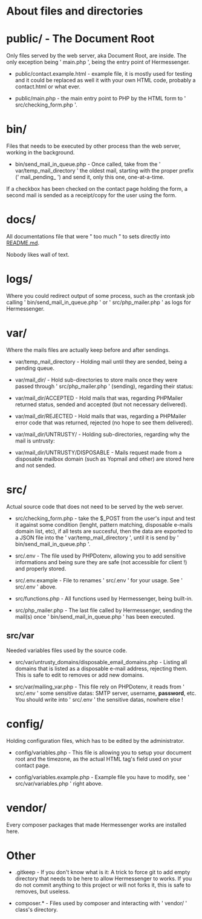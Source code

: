 # About files and directories

# public/ - The Document Root

Only files served by the web server, aka Document Root, are inside. The only exception being ' main.php ', being the entry point of Hermessenger.

- public/contact.example.html - example file, it is mostly used for testing and it could be replaced as well it with your own HTML code, probably a contact.html or what ever.

- public/main.php - the main entry point to PHP by the HTML form to ' src/checking_form.php '.

# bin/

Files that needs to be executed by other process than the web server, working in the background.

- bin/send_mail_in_queue.php - Once called, take from the ' var/temp_mail_directory ' the oldest mail, starting with the proper prefix (' mail_pending_ ') and send it, only this one, one-at-a-time. 

If a checkbox has been checked on the contact page holding the form, a second mail is sended as a receipt/copy for the user using the form.

# docs/

All documentations file that were " too much " to sets directly into [README.md](https://github.com/BarbeRousseLibre/hermessenger/blob/master/README.md).

Nobody likes wall of text.

# logs/

Where you could redirect output of some process, such as the crontask job calling ' bin/send_mail_in_queue.php ' or ' src/php_mailer.php ' as logs for Hermessenger.

# var/

Where the mails files are actually keep before and after sendings.

- var/temp_mail_directory - Holding mail until they are sended, being a pending queue.

- var/mail_dir/ - Hold sub-directories to store mails once they were passed through ' src/php_mailer.php ' (sending), regarding their status:

- var/mail_dir/ACCEPTED - Hold mails that was, regarding PHPMailer returned status, sended and accepted (but not necessary delivered).

- var/mail_dir/REJECTED - Hold mails that was, regarding a PHPMailer error code that was returned, rejected (no hope to see them delivered).

- var/mail_dir/UNTRUSTY/ - Holding sub-directories, regarding why the mail is untrusty:

- var/mail_dir/UNTRUSTY/DISPOSABLE - Mails request made from a disposable mailbox domain (such as Yopmail and other) are stored here and not sended.

# src/

Actual source code that does not need to be served by the web server.

- src/checking_form.php - take the $_POST from the user's input and test it against some condition (lenght, pattern matching, disposable e-mails domain list, etc), if all tests are succesful, then the data are exported to a JSON file into the ' var/temp_mail_directory ', until it is send by ' bin/send_mail_in_queue.php '.

- src/.env - The file used by PHPDotenv, allowing you to add sensitive informations and being sure they are safe (not accessible for client !) and properly stored.

- src/.env.example - File to renames ' src/.env ' for your usage. See ' src/.env ' above.

- src/functions.php - All functions used by Hermessenger, being built-in.

- src/php_mailer.php - The last file called by Hermessenger, sending the mail(s) once ' bin/send_mail_in_queue.php ' has been executed.

## src/var

Needed variables files used by the source code.

- src/var/untrusty_domains/disposable_email_domains.php - Listing all domains that is listed as a disposable e-mail address, rejecting them. This is safe to edit to removes or add new domains.

- src/var/mailing_var.php - This file rely on PHPDotenv, it reads from ' src/.env ' some sensitive datas: SMTP server, username, **password**, etc. You should write into ' src/.env ' the sensitive datas, nowhere else !

# config/

Holding configuration files, which has to be edited by the administrator.

- config/variables.php - This file is allowing you to setup your document root and the timezone, as the actual HTML tag's field used on your contact page.

- config/variables.example.php - Example file you have to modify, see ' src/var/variables.php ' right above.

# vendor/

Every composer packages that made Hermessenger works are installed here.

# Other

- .gitkeep - If you don't know what is it: A trick to force git to add empty directory that needs to be here to allow Hermessenger to works. If you do not commit anything to this project or will not forks it, this is safe to removes, but useless.

- composer.* - Files used by composer and interacting with ' vendor/ ' class's directory. 
